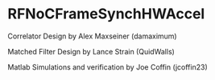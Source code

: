 # RFNoCFrameSynchHWAccel


Correlator Design by Alex Maxseiner (damaximum)

Matched Filter Design by Lance Strain (QuidWalls)

Matlab Simulations and verification by Joe Coffin (jcoffin23)
